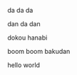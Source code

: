 da da da

dan da dan

dokou hanabi

boom boom bakudan


hello world

<!---
legoeruro/legoeruro is a ✨ special ✨ repository because its `README.md` (this file) appears on your GitHub profile.
You can click the Preview link to take a look at your changes.
--->
